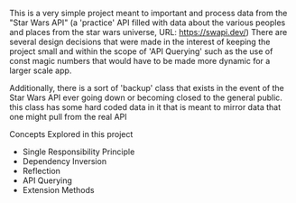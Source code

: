 This is a very simple project meant to important and process data from the "Star Wars API" (a 'practice' API filled with data about the various peoples and places from the star wars universe, URL: https://swapi.dev/)
There are several design decisions that were made in the interest of keeping the project small and within the scope of 'API Querying' such as the use of const magic numbers that would have to be made more dynamic for a larger scale app.

Additionally, there is a sort of 'backup' class that exists in the event of the Star Wars API ever going down or becoming closed to the general public. this class has some hard coded data in it that is meant to mirror data that one might pull from the real API

Concepts Explored in this project
- Single Responsibility Principle
- Dependency Inversion
- Reflection
- API Querying
- Extension Methods

